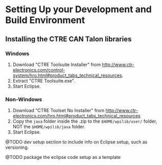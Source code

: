 # Setting Up your Development and Build Environment

## Installing the CTRE CAN Talon libraries

### Windows
1. Download "CTRE Toolsuite Installer" from http://www.ctr-electronics.com/control-system/hro.html#product_tabs_technical_resources.
2. Extract "CTRE Toolsuite.exe".
3. Start Eclipse.
### Non-Windows
1. Download "CTRE Toolset No Installer" from http://www.ctr-electronics.com/hro.html#product_tabs_technical_resources
2. Copy the `java` folder inside the .zip to the `$HOME/wpilib/user/` folder, NOT the `$HOME/wpilib/java` folder.
3. Start Eclipse.

@TODO dev setup section to include info on Eclipse setup, such
as versioning.

@TODO package the eclipse code setup as a template

